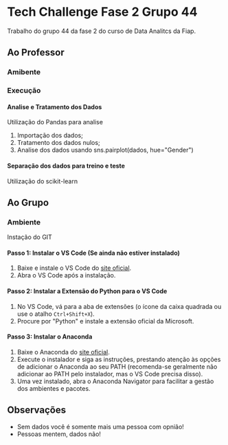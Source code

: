 # Tech Challenge Fase 2 Grupo 44
Trabalho do grupo 44 da fase 2 do curso de Data Analitcs da Fiap.

## Ao Professor
### Amibente

### Execução
#### Analise e Tratamento dos Dados
Utilização do Pandas para analise 

1. Importação dos dados;
2. Tratamento dos dados nulos;
3. Analise dos dados usando sns.pairplot(dados, hue="Gender")


#### Separação dos dados para treino e teste
Utilização do scikit-learn

## Ao Grupo
### Ambiente
Instação do GIT

#### Passo 1: Instalar o VS Code (Se ainda não estiver instalado)
1. Baixe e instale o VS Code do [site oficial](https://code.visualstudio.com/).
2. Abra o VS Code após a instalação.

#### Passo 2: Instalar a Extensão do Python para o VS Code

1. No VS Code, vá para a aba de extensões (o ícone da caixa quadrada ou use o atalho `Ctrl+Shift+X`).
2. Procure por "Python" e instale a extensão oficial da Microsoft.

#### Passo 3: Instalar o Anaconda

1. Baixe o Anaconda do [site oficial](https://www.anaconda.com/products/individual).
2. Execute o instalador e siga as instruções, prestando atenção às opções de adicionar o Anaconda ao seu PATH (recomenda-se geralmente não adicionar ao PATH pelo instalador, mas o VS Code precisa disso).
3. Uma vez instalado, abra o Anaconda Navigator para facilitar a gestão dos ambientes e pacotes.



## Observações

- Sem dados você é somente mais uma pessoa com opnião!
- Pessoas mentem, dados não!